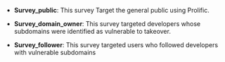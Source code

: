 - **Survey_public**: This survey Target the general public using Prolific.
  
- **Survey_domain_owner**: This survey targeted developers whose subdomains were identified as vulnerable to takeover.
  
- **Survey_follower**: This survey targeted users who followed developers with vulnerable subdomains
